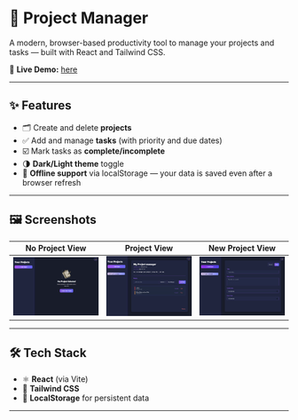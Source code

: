 # 📁 Project Manager

A modern, browser-based productivity tool to manage your projects and tasks — built with React and Tailwind CSS.

🔗 **Live Demo:** [here](https://projectmanager-bysapientia.netlify.app/)

---

## ✨ Features

- 🗂️ Create and delete **projects**
- ✅ Add and manage **tasks** (with priority and due dates)
- ☑️ Mark tasks as **complete/incomplete**
- 🌗 **Dark/Light theme** toggle
- 💾 **Offline support** via localStorage — your data is saved even after a browser refresh

---

## 🖼️ Screenshots

| No Project View | Project View | New Project View |
|-----------------|--------------|------------------|
| ![No Project View](./Screenshoots/no-project-view.png) | ![Project View](./Screenshoots/project-view.png) | ![New Project View](./Screenshoots/add-project-view.png) |

---

## 🛠️ Tech Stack

- ⚛️ **React** (via Vite)
- 🎨 **Tailwind CSS**
- 💽 **LocalStorage** for persistent data

---
